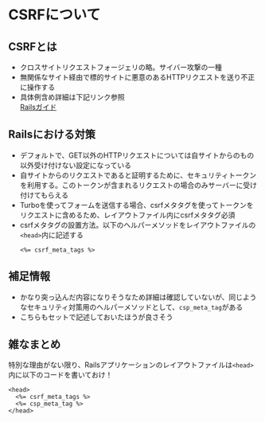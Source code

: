# CSRFについて
## CSRFとは
 - クロスサイトリクエストフォージェリの略。サイバー攻撃の一種
 - 無関係なサイト経由で標的サイトに悪意のあるHTTPリクエストを送り不正に操作する
 - 具体例含め詳細は下記リンク参照  
[Railsガイド](https://railsguides.jp/security.html#%E3%82%AF%25E%83%AD%E3%82%B9%E3%82%B5%E3%82%A4%E3%83%88%E3%83%AA%E3%82%AF%E3%82%A8%E3%82%B9%E3%83%88%E3%83%95%E3%82%A9%E3%83%BC%E3%82%B8%E3%82%A7%E3%83%AA%EF%BC%88csrf%EF%BC%89)

## Railsにおける対策
- デフォルトで、GET以外のHTTPリクエストについては自サイトからのもの以外受け付けない設定になっている
- 自サイトからのリクエストであると証明するために、セキュリティトークンを利用する。このトークンが含まれるリクエストの場合のみサーバーに受け付けてもらえる
- Turboを使ってフォームを送信する場合、csrfメタタグを使ってトークンをリクエストに含めるため、レイアウトファイル内にcsrfメタタグ必須
- csrfメタタグの設置方法。以下のヘルパーメソッドをレイアウトファイルの `<head>`内に記述する
  ```erb
  <%= csrf_meta_tags %>
  ```

## 補足情報
- かなり突っ込んだ内容になりそうなため詳細は確認していないが、同じようなセキュリティ対策用のヘルパーメソッドとして、`csp_meta_tag`がある
- こちらもセットで記述しておいたほうが良さそう

## 雑なまとめ
特別な理由がない限り、Railsアプリケーションのレイアウトファイルは`<head>`内に以下のコードを書いておけ！
```erb
<head>
  <%= csrf_meta_tags %>
  <%= csp_meta_tag %>
</head>
```
